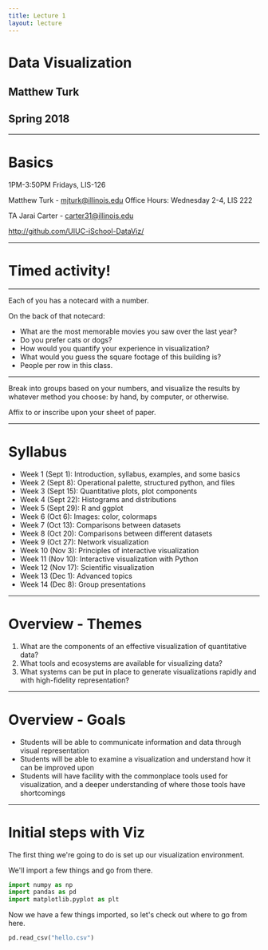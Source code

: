```yaml
---
title: Lecture 1
layout: lecture
---
```

# Data Visualization
## Matthew Turk
## Spring 2018

---
# Basics

1PM-3:50PM Fridays, LIS-126

Matthew Turk - mjturk@illinois.edu
Office Hours: Wednesday 2-4, LIS 222

TA Jarai Carter - carter31@illinois.edu

http://github.com/UIUC-iSchool-DataViz/


---
# Timed activity!

---
Each of you has a notecard with a number.

On the back of that notecard:

* What are the most memorable movies you saw over the last year?
* Do you prefer cats or dogs?
* How would you quantify your experience in visualization?
* What would you guess the square footage of this building is?
* People per row in this class.

---
Break into groups based on your numbers, and visualize the results by whatever method you choose: by hand, by computer, or otherwise.

Affix to or inscribe upon your sheet of paper.

---
# Syllabus

* Week 1 (Sept 1): Introduction, syllabus, examples, and some basics
* Week 2 (Sept 8): Operational palette, structured python, and files
* Week 3 (Sept 15): Quantitative plots, plot components
* Week 4 (Sept 22): Histograms and distributions
* Week 5 (Sept 29): R and ggplot
* Week 6 (Oct 6): Images: color, colormaps
* Week 7 (Oct 13): Comparisons between datasets
* Week 8 (Oct 20): Comparisons between different datasets
* Week 9 (Oct 27): Network visualization
* Week 10 (Nov 3): Principles of interactive visualization
* Week 11 (Nov 10): Interactive visualization with Python
* Week 12 (Nov 17): Scientific visualization
* Week 13 (Dec 1): Advanced topics
* Week 14 (Dec 8): Group presentations

---
# Overview - Themes
1. What are the components of an effective visualization of quantitative data?
1. What tools and ecosystems are available for visualizing data?
1. What systems can be put in place to generate visualizations rapidly and with high-fidelity representation?


---
# Overview - Goals

* Students will be able to communicate information and data through visual representation
* Students will be able to examine a visualization and understand how it can be improved upon
* Students will have facility with the commonplace tools used for visualization, and a deeper understanding of where those tools have shortcomings

---
# Initial steps with Viz

The first thing we're going to do is set up our visualization environment.

We'll import a few things and go from there.


```python
import numpy as np
import pandas as pd
import matplotlib.pyplot as plt
```

Now we have a few things imported, so let's check out where to go from here.


```python
pd.read_csv("hello.csv")
```
